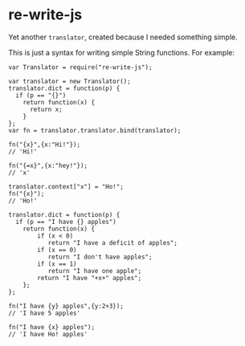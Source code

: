 re-write-js
===========


Yet another `translator`, created because I needed something simple.

This is just a syntax for writing simple String functions.
For example:

    var Translator = require("re-write-js");

    var translator = new Translator();
    translator.dict = function(p) {
      if (p == "{}")
        return function(x) {
          return x;
        }
    };
    var fn = translator.translator.bind(translator);

    fn("{x}",{x:"Hi!"});
    // 'Hi!'

    fn("{=x}",{x:"hey!"});
    // 'x'

    translator.context["x"] = "Ho!";
    fn("{x}");
    // 'Ho!'

    translator.dict = function(p) {
      if (p == "I have {} apples")
        return function(x) {
            if (x < 0)
               return "I have a deficit of apples";
            if (x == 0)
               return "I don't have apples";
            if (x == 1)
               return "I have one apple";
            return "I have "+x+" apples";
        };
    };

    fn("I have {y} apples",{y:2+3});
    // 'I have 5 apples'

    fn("I have {x} apples");
    // 'I have Ho! apples'
